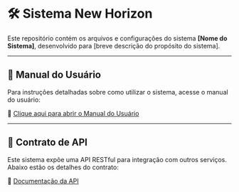 # 🛠️ Sistema New Horizon

Este repositório contém os arquivos e configurações do sistema **[Nome do Sistema]**, desenvolvido para [breve descrição do propósito do sistema].

---

## 📖 Manual do Usuário

Para instruções detalhadas sobre como utilizar o sistema, acesse o manual do usuário:

🔗 [Clique aqui para abrir o Manual do Usuário](https://docs.google.com/document/d/11-5LT5LGtCHYsvC5P4IcVLAMAzCmtdE0rly7Ak8lh3I/edit?usp=sharing)

---

## 📄 Contrato de API

Este sistema expõe uma API RESTful para integração com outros serviços. Abaixo estão os detalhes do contrato:

🔗 [Documentação da API](https://localhost:8080/swagger/index.html)